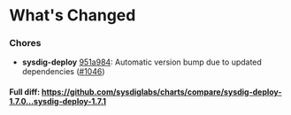 # What's Changed

### Chores
- **sysdig-deploy** [951a984](https://github.com/sysdiglabs/charts/commit/951a984087b20f617b1e5452abb4293cc548fe01): Automatic version bump due to updated dependencies ([#1046](https://github.com/sysdiglabs/charts/issues/1046))

#### Full diff: https://github.com/sysdiglabs/charts/compare/sysdig-deploy-1.7.0...sysdig-deploy-1.7.1
